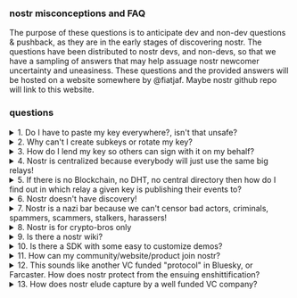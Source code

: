 ### nostr misconceptions and FAQ
The purpose of these questions is to anticipate dev and non-dev questions & pushback, as they are in the early stages of discovering nostr. The questions have been distributed to nostr devs, and non-devs, so that we have a sampling of answers that may help assuage nostr newcomer uncertainty and uneasiness. These questions and the provided answers will be hosted on a website somewhere by @fiatjaf. Maybe nostr github repo will link to this website.

### questions

<details>

<summary>1. Do I have to paste my key everywhere?, isn't that unsafe? </summary>

`No, you should only enter your key into a few trusted applications or devices. however most newer clients only support pasting your key in because its the easiest way for the developer to build the client.` -[hzrd149](https://github.com/hzrd149/)

`No, you don't have to, but many clients allow you to do so out of ease of use. If the client supports using something called Amber, or a Remote Signer, or a browser extension, I would recommend you to use those instead as they are more secure and help keep your private key safe. It's not recommended to paste your key into unkown or new applications. It is okay to generate burner or new keys to try things out.` -[Derek Ross](https://njump.me/npub18ams6ewn5aj2n3wt2qawzglx9mr4nzksxhvrdc4gzrecw7n5tvjqctp424)

</details>

<details>

<summary>2. Why can't I create subkeys or rotate my key? </summary>

`Complexity. Creating subkeys is easy, but supporting subkeys and by extension permissions and key rotation in all clients is almost impossible.` -[hzrd149](https://github.com/hzrd149/)

`People smarter than me have said that this is too hard to implement. I wish that we had this feature. It would make things easier for the inevitable happens for most people.` -[Derek Ross](https://njump.me/npub18ams6ewn5aj2n3wt2qawzglx9mr4nzksxhvrdc4gzrecw7n5tvjqctp424)

</details>

<details>

<summary>3. How do I lend my key so others can sign with it on my behalf? </summary>

`Remote signers seem to be the best method to allow apps and other users sign on your behalf. they allow you to give out a unique API endpoint of sorts that lets the other user or client ask you to sign something` -[hzrd149](https://github.com/hzrd149/)
`You utilize something called a Remote Signer or an nsecbunker application with poligicies and key management features. These include tools such as Amber, NAK, Keycast, or Knox. `
-[Derek Ross](https://njump.me/npub18ams6ewn5aj2n3wt2qawzglx9mr4nzksxhvrdc4gzrecw7n5tvjqctp424)

</details>

<details>

<summary>4. Nostr is centralized because everybody will just use the same big relays! </summary>

`Yes, large data and connection speeds tend to cause centralization. however the data itself (events) is cryptographically signed so its possible for it to live on multiple servers and still be verifiable. This does not prevent centralization it only ensures that the authenticity of the data is no longer tied to the server it came from` -[hzrd149](https://github.com/hzrd149/)

`This is a common misconception. The Outbox and Inbox model fixes this, enabling users from all around the world to all run their very own relays and still be able to communicate toghether. For this to happen, all clients need to upgrade to NIP-65 to enable Outbox/Inbox models. I feel that we'll end up having a plethora of family relays, community relays, making nostr much more decentralized and sustainable.`-[Derek Ross](https://njump.me/npub18ams6ewn5aj2n3wt2qawzglx9mr4nzksxhvrdc4gzrecw7n5tvjqctp424)

</details>

<details>

<summary>5. If there is no Blockchain, no DHT, no central directory then how do I find out in which relay a given key is publishing their events to? </summary>

` every relay is a local directory similar to a phone book (yellow pages), the relays tend to be topic or location specific so you only need to find the general topic or area where the key publishes to be able to find their home relays` -[hzrd149](https://github.com/hzrd149/)

`I would look at a user's profile and see which relays they're using, but this also can be a bit confusing, because clients don't always surface this information easily, confusing profile relays and Outbox relays. Plus, anyone can broadcast an event to any public relay.` -[Derek Ross](https://njump.me/npub18ams6ewn5aj2n3wt2qawzglx9mr4nzksxhvrdc4gzrecw7n5tvjqctp424)

</details>

<details>

<summary>6. Nostr doesn't have discovery! </summary>

` Follow random people, ask more questions. nostr isn't curated like other platforms and wont automatically serve you the content you want to see, you have to go find it` -[hzrd149](https://github.com/hzrd149/)

`At the protocol level, Nostr does not have discovery, that is correct. However, many clients are working on various forms of user discovery such as trending topics, trending users, trending notes, Web of Trust, various feed algorithms, and more. If your client doesn't have user and content discovery, then you should check out one of the clients that do.`-[Derek Ross](https://njump.me/npub18ams6ewn5aj2n3wt2qawzglx9mr4nzksxhvrdc4gzrecw7n5tvjqctp424)

</details>

<details>

<summary>7. Nostr is a nazi bar because we can't censor bad actors, criminals, spammers, scammers, stalkers, harassers! </summary>

` nostr shares a lot of similarities with the internet in this way. communities and smaller public spaces will have moderation but there is no way to prevent the distasteful people from creating their own communities` -[hzrd149](https://github.com/hzrd149/)

`There is the potential for this, but I feel that user controls, user tools, and community moderations via Web of Trust and reporting can resole a lot of these issues. `-[Derek Ross](https://njump.me/npub18ams6ewn5aj2n3wt2qawzglx9mr4nzksxhvrdc4gzrecw7n5tvjqctp424)

</details>

<details>

<summary>8. Nostr is for crypto-bros only </summary>

` crypto bros like experimental technology so they are the first adopters, but there are smaller communities talking about other topics and as they continue to grow things will get a lot more interesting` -[hzrd149](https://github.com/hzrd149/)

`Nope. Nostr is for Bitcoin bros only! Joking... Don't publish that. Nostr is for everyone, because everyone deserves the freedom to communicate. At this time, the portion of the population that recognizes the need for freedom of communication is also the same crowd that recognizes the need for freedom to transact. Someone has to be first to the socila media revolution and right now, it's those that recognize the need for decentralization and censorship resistant communication such as freedom fighters and Bitcoiners. Nostr doesn't need Bitcoin and Bitcoin doesn't need Nostr, but they do do have a beautiful symbiotic relationship together. `-[Derek Ross](https://njump.me/npub18ams6ewn5aj2n3wt2qawzglx9mr4nzksxhvrdc4gzrecw7n5tvjqctp424)

</details>

<details>

<summary>9. Is there a nostr wiki? </summary>

` There are some getting started guides, but I don't know of any nostr wiki yet` -[hzrd149](https://github.com/hzrd149/)

`There is a client called Wikifreedia, but there is no official Wiki. I've honestly thought about trying to create a Wiki for every client, then each client could link to the Wiki to have their users find help and support. I still think someone should build this. I don't have time. It's needed.`-[Derek Ross](https://njump.me/npub18ams6ewn5aj2n3wt2qawzglx9mr4nzksxhvrdc4gzrecw7n5tvjqctp424)

</details>

<details>

<summary>10. Is there a SDK with some easy to customize demos? </summary>

` There are a ton of great SDKs and simple apps on https://github.com/aljazceru/awesome-nostr` -[hzrd149](https://github.com/hzrd149/)

`There is the Nostr Development Kit and other SDKs, but I am not aware of buildable demos.`-[Derek Ross](https://njump.me/npub18ams6ewn5aj2n3wt2qawzglx9mr4nzksxhvrdc4gzrecw7n5tvjqctp424)

</details>

<details>

<summary>11. How can my community/website/product join nostr? </summary>

`There aren't many good community on boarding tools or guides yet but the best option currently would be to look into setting up a group relay` -[hzrd149](https://github.com/hzrd149/)

`Joining is easy. Where we're failing at is on-boarding. Only two applicaitons have good onboarding - Damus and Primal. However, these applications are not good for businesses who often need to designate social media tasks to employees. They do not support Remote Signers or nsecbunkers. That aside, I would tell all of your community members to join nostr, follow one another, and start building your community by utilizing community tools such as Chachi, Flotilla, Zap.stream, or Nostr Nests.`-[Derek Ross](https://njump.me/npub18ams6ewn5aj2n3wt2qawzglx9mr4nzksxhvrdc4gzrecw7n5tvjqctp424)

</details>

<details>

<summary>12. This sounds like another VC funded "protocol" in Bluesky, or Farcaster. How does nostr protect from the ensuing enshittification? </summary>

` There is no nostr development team, so there is no one to say what can or cant be done on the protocol. developers are free to build and experiment however they like` -[hzrd149](https://github.com/hzrd149/)

`Nostr is not VC funded and is completely open. There is no central company. There is no central organization. There is no central development team. While some companies that utilize nostr may be VC funded, the protocol itself is not.`-[Derek Ross](https://njump.me/npub18ams6ewn5aj2n3wt2qawzglx9mr4nzksxhvrdc4gzrecw7n5tvjqctp424)

</details>
   
<details>

<summary>13. How does nostr elude capture by a well funded VC company? </summary>

`I don't know, I guess we will see when the time comes` -[hzrd149](https://github.com/hzrd149/)

`User choice. If a large company decides to build upon nostr, that is fine. Users will have to choice to migrate to another application with ese if they don't like the direction that said company is going or features that they're implementing.
`-[Derek Ross](https://njump.me/npub18ams6ewn5aj2n3wt2qawzglx9mr4nzksxhvrdc4gzrecw7n5tvjqctp424)

</details>
    
